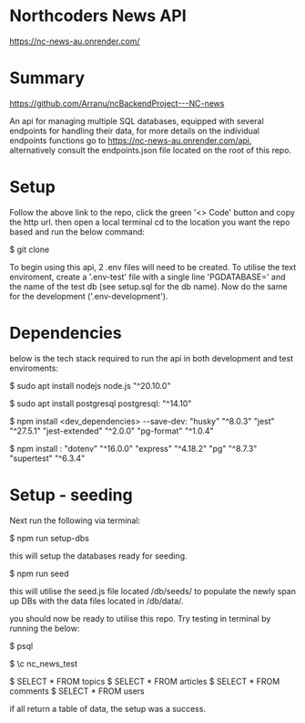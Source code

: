 # Northcoders News API
https://nc-news-au.onrender.com/



# Summary 
https://github.com/Arranu/ncBackendProject---NC-news

An api for managing multiple SQL databases, equipped with several endpoints for handling their data, for more details on the individual endpoints functions go to https://nc-news-au.onrender.com/api, alternatively consult the endpoints.json file located on the root of this repo.


# Setup 
Follow the above link to the repo, click the green '<> Code' button and copy the http url. then open a local terminal cd to the location you want the repo based and run the below command:

$ git clone <url>

To begin using this api, 2 .env files will need to be created.
To utilise the text enviroment, create a '.env-test' file with a single line 'PGDATABASE=' and the name of the test db (see setup.sql for the db name). 
Now do the same for the development ('.env-development').

# Dependencies
below is the tech stack required to run the api in both development and test enviroments:

$ sudo apt install nodejs
node.js "^20.10.0" 

$ sudo apt install postgresql
postgresql: "^14.10"

$ npm install <dev_dependencies> --save-dev: 
    "husky" "^8.0.3"
    "jest" "^27.5.1"
    "jest-extended" "^2.0.0"
    "pg-format" "^1.0.4"

$ npm install <dependencies>:
    "dotenv" "^16.0.0"
    "express" "^4.18.2"
    "pg" "^8.7.3"
    "supertest" "^6.3.4"


# Setup - seeding
Next run the following via terminal:

$ npm run setup-dbs

this will setup the databases ready for seeding.

$ npm run seed

this will utilise the seed.js file located /db/seeds/ to populate the newly span up DBs with the data files located in /db/data/.

you should now be ready to utilise this repo. Try testing in terminal by running the below:

$ psql

$ \c nc_news_test

$ SELECT * FROM topics
$ SELECT * FROM articles
$ SELECT * FROM comments
$ SELECT * FROM users

if all return a table of data, the setup was a success.

